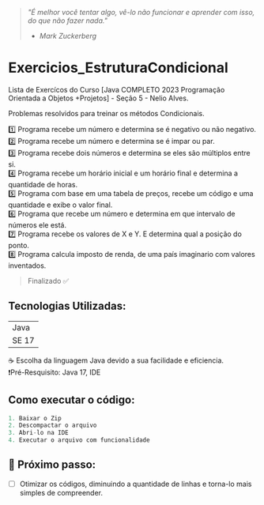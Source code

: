> *"⁠É melhor você tentar algo, vê-lo não funcionar e aprender com isso, do que não fazer nada."* 
> - *Mark Zuckerberg*

# Exercicios_EstruturaCondicional
Lista de Exercícos do Curso [Java COMPLETO 2023 Programação Orientada a Objetos +Projetos] - Seção 5 - Nelio Alves.

Problemas resolvidos para treinar os métodos Condicionais.

1️⃣ Programa recebe um número e determina se é negativo ou não negativo. <br>
2️⃣ Programa recebe um número e determina se é impar ou par. <br>
3️⃣ Programa recebe dois números e determina se eles são múltiplos entre si. <br>
4️⃣ Programa recebe um horário inicial e um horário final e determina a quantidade de horas. <br>
5️⃣ Programa com base em uma tabela de preços, recebe um código e uma quantidade e exibe o valor final. <br>
6️⃣ Programa que recebe um número e determina em que intervalo de números ele está. <br>
7️⃣ Programa recebe os valores de X e Y. E determina qual a posição do ponto. <br>
8️⃣ Programa calcula imposto de renda, de uma país imaginario com valores inventados. <br>
> Finalizado ✅

## Tecnologias Utilizadas:
<table>
  <tr>
    <td> Java </td>
  </tr>
  <tr>
    <td> SE 17 </td>
  </tr>
</table>
☕ Escolha da linguagem Java devido a sua facilidade e eficiencia. <br>
❗Pré-Resquisito: Java 17, IDE <br>

## Como executar o código:
```Java
1. Baixar o Zip
2. Descompactar o arquivo
3. Abri-lo na IDE
4. Executar o arquivo com funcionalidade
```

## 👟 Próximo passo:
- [ ] Otimizar os códigos, diminuindo a quantidade de linhas e torna-lo mais simples de compreender.
